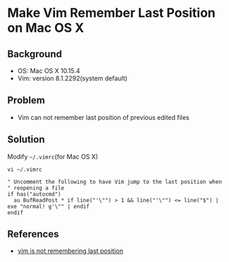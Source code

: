 # Make Vim Remember Last Position on Mac OS X

## Background
* OS: Mac OS X 10.15.4
* Vim: version 8.1.2292(system default) 

## Problem
* Vim can not remember last position of previous edited files

## Solution
Modify `~/.vimrc`(for Mac OS X)

```
vi ~/.vimrc
```

```
" Uncomment the following to have Vim jump to the last position when
" reopening a file
if has("autocmd")
  au BufReadPost * if line("'\"") > 1 && line("'\"") <= line("$") | exe "normal! g'\"" | endif
endif
```

## References
* [vim is not remembering last position](https://askubuntu.com/questions/223018/vim-is-not-remembering-last-position) 
